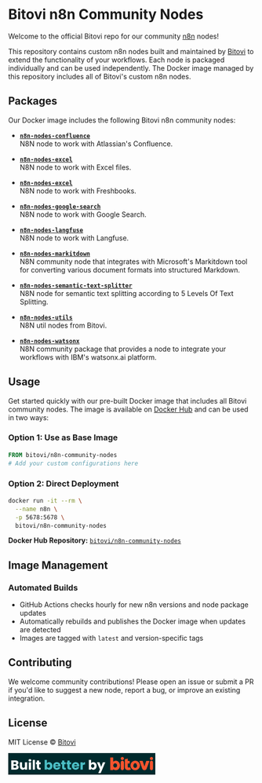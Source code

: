 # Bitovi n8n Community Nodes

Welcome to the official Bitovi repo for our community [n8n](https://n8n.io) nodes!

This repository contains custom n8n nodes built and maintained by [Bitovi](https://www.bitovi.com/) to extend the functionality of your workflows. Each node is packaged individually and can be used independently. The Docker image managed by this repository includes all of Bitovi's custom n8n nodes.

## Packages

Our Docker image includes the following Bitovi n8n community nodes:

- **[`n8n-nodes-confluence`](https://github.com/bitovi/n8n-nodes-confluence)**  
  N8N node to work with Atlassian's Confluence.

- **[`n8n-nodes-excel`](https://github.com/bitovi/n8n-nodes-excel)**  
  N8N node to work with Excel files.

- **[`n8n-nodes-excel`](https://github.com/bitovi/n8n-nodes-freshbooks)**  
  N8N node to work with Freshbooks.

- **[`n8n-nodes-google-search`](https://github.com/bitovi/n8n-nodes-google-search)**  
  N8N node to work with Google Search.

- **[`n8n-nodes-langfuse`](https://github.com/bitovi/n8n-nodes-langfuse)**  
  N8N node to work with Langfuse.

- **[`n8n-nodes-markitdown`](https://github.com/bitovi/n8n-nodes-markitdown)**  
  N8N community node that integrates with Microsoft's Markitdown tool for converting various document formats into structured Markdown.

- **[`n8n-nodes-semantic-text-splitter`](https://github.com/bitovi/n8n-nodes-semantic-text-splitter)**  
  N8N node for semantic text splitting according to 5 Levels Of Text Splitting.

- **[`n8n-nodes-utils`](https://github.com/bitovi/n8n-nodes-utils)**  
  N8N util nodes from Bitovi.

- **[`n8n-nodes-watsonx`](https://github.com/bitovi/n8n-nodes-watsonx)**  
  N8N community package that provides a node to integrate your workflows with IBM's watsonx.ai platform.

## Usage

Get started quickly with our pre-built Docker image that includes all Bitovi community nodes. The image is available on [Docker Hub](https://hub.docker.com/r/bitovi/n8n-community-nodes) and can be used in two ways:

### Option 1: Use as Base Image
```dockerfile
FROM bitovi/n8n-community-nodes
# Add your custom configurations here
```

### Option 2: Direct Deployment
```bash
docker run -it --rm \
  --name n8n \
  -p 5678:5678 \
  bitovi/n8n-community-nodes
```

**Docker Hub Repository:** [`bitovi/n8n-community-nodes`](https://hub.docker.com/r/bitovi/n8n-community-nodes)

## Image Management

### Automated Builds
- GitHub Actions checks hourly for new n8n versions and node package updates
- Automatically rebuilds and publishes the Docker image when updates are detected
- Images are tagged with `latest` and version-specific tags

## Contributing

We welcome community contributions! Please open an issue or submit a PR if you'd like to suggest a new node, report a bug, or improve an existing integration.

## License

MIT License © [Bitovi](https://www.bitovi.com/)



<a href="https://www.bitovi.com/n8n-automation-consulting" target="_blank">
  <img src="assets/bitovi-blurb.png" alt="Built better by Bitovi" width="300"/>
</a>

